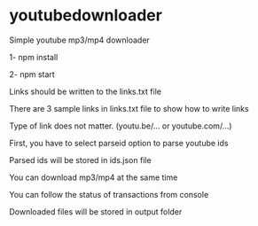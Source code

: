 # youtubedownloader
Simple youtube mp3/mp4 downloader

1- npm install

2- npm start

Links should be written to the links.txt file

There are 3 sample links in links.txt file to show how to write links

Type of link does not matter. (youtu.be/... or youtube.com/...)

First, you have to select parseid option to parse youtube ids

Parsed ids will be stored in ids.json file

You can download mp3/mp4 at the same time

You can follow the status of transactions from console

Downloaded files will be stored in output folder